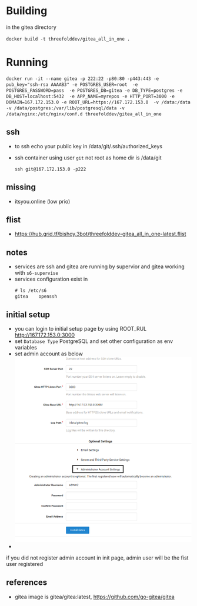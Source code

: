 # Building 

in the gitea directory

`docker build -t threefolddev/gitea_all_in_one .`


# Running

```
docker run -it --name gitea -p 222:22 -p80:80 -p443:443 -e pub_key="ssh-rsa AAAAB3" -e POSTGRES_USER=root  -e POSTGRES_PASSWORD=pass  -e POSTGRES_DB=gitea -e DB_TYPE=postgres -e DB_HOST=localhost:5432  -e APP_NAME=myrepos -e HTTP_PORT=3000 -e DOMAIN=167.172.153.0 -e ROOT_URL=https://167.172.153.0  -v /data:/data -v /data/postgres:/var/lib/postgresql/data -v /data/nginx:/etc/nginx/conf.d threefolddev/gitea_all_in_one

```

## ssh 
 - to ssh echo your public key in /data/git/.ssh/authorized_keys

 - ssh container using user `git` not root as home dir is /data/git 
    ```
    ssh git@167.172.153.0 -p222
    ``` 
## missing

- itsyou.online (low prio)

## flist 

- https://hub.grid.tf/bishoy.3bot/threefolddev-gitea_all_in_one-latest.flist

## notes

- services are ssh and gitea are running by supervior and gitea working with `s6-supervise`
- services configuration exist in 
    ```
    # ls /etc/s6
    gitea    openssh
    
    ```
## initial setup 

 - you can login to initial setup page by using ROOT_RUL http://167.172.153.0:3000 
 - set `Database Type` PostgreSQL and set other configuration as env variables 
 - set admin account as below
 ![admin](admin.png)
  - 
  
  
  if you did not register admin account in init page, admin user will be the fist user registered   
 ## references 
 
 - gitea image is gitea/gitea:latest,  https://github.com/go-gitea/gitea
